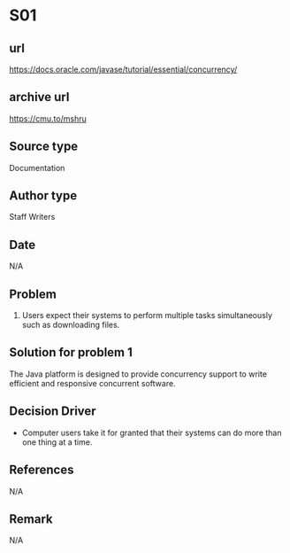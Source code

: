 # S01

## url
https://docs.oracle.com/javase/tutorial/essential/concurrency/

## archive url
https://cmu.to/mshru

## Source type
Documentation

## Author type
Staff Writers

## Date
N/A

## Problem
1. Users expect their systems to perform multiple tasks simultaneously such as downloading files.


## Solution for problem 1
The Java platform is designed to provide concurrency support to write efficient and responsive concurrent software.


## Decision Driver
- Computer users take it for granted that their systems can do more than one thing at a time.


## References 
N/A

## Remark
N/A

